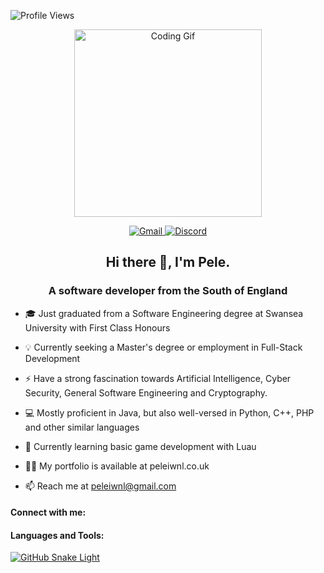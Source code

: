 ![Profile Views](https://komarev.com/ghpvc/?username=peleiwnl)

<p align="center">
  <img src="https://media1.giphy.com/media/v1.Y2lkPTc5MGI3NjExODNrazNrN3p0MXpvdW93Z2RidTk5ZnRlbHEwbWc3a3d6cndqamw5OSZlcD12MV9pbnRlcm5hbF9naWZfYnlfaWQmY3Q9Zw/JqmupuTVZYaQX5s094/giphy.gif" alt="Coding Gif" width="300"/>
</p>


<p align="center">
  <a href="mailto:peleiwnl@gmail.com" target="_blank">
    <img src="https://img.shields.io/badge/Gmail-D14836?style=for-the-badge&logo=gmail&logoColor=white" alt="Gmail" />
  </a>
  <a href="https://discord.com/users/123456789012345678" target="_blank">
    <img src="https://img.shields.io/badge/Discord-7289DA?style=for-the-badge&logo=discord&logoColor=white" alt="Discord" />
  </a>
  <!-- Add more icons here -->
</p>


<h2 align="center">Hi there 👋, I'm Pele.</h2>

<h3 align="center">A software developer from the South of England</h3>

- 🎓 Just graduated from a Software Engineering degree at Swansea University with First Class Honours

- 💡 Currently seeking a Master's degree or employment in Full-Stack Development

- ⚡ Have a strong fascination towards Artificial Intelligence, Cyber Security, General Software Engineering and Cryptography.

- 💻 Mostly proficient in Java, but also well-versed in Python, C++, PHP and other similar languages

- 🤔 Currently learning basic game development with Luau

- 👨‍💻 My portfolio is available at peleiwnl.co.uk

- 📫 Reach me at peleiwnl@gmail.com

#### Connect with me:

#### Languages and Tools:

[![GitHub Snake Light](https://github.com/peleiwnl/github-profile-readme-snakes/blob/output/github-snake.svg)](https://github.com/peleiwnl/github-profile-readme-snakes)

